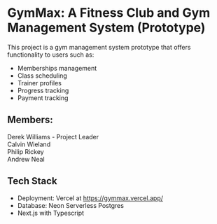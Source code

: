 # GymMax: A Fitness Club and Gym Management System (Prototype)
This project is a gym management system prototype that offers functionality to users such as:
- Memberships management
- Class scheduling
- Trainer profiles
- Progress tracking
- Payment tracking

## Members:
Derek Williams - Project Leader<br />
Calvin Wieland<br />
Philip Rickey<br />
Andrew Neal<br />

## Tech Stack
- Deployment: Vercel at https://gymmax.vercel.app/
- Database: Neon Serverless Postgres
- Next.js with Typescript
